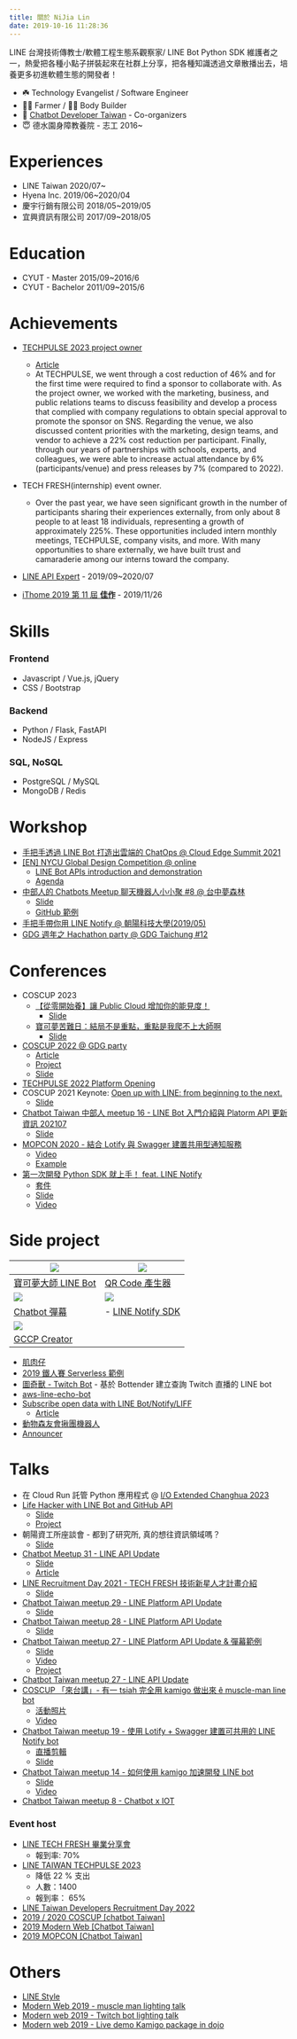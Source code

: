 ```yaml
---
title: 關於 NiJia Lin
date: 2019-10-16 11:28:36
---
```


LINE 台灣技術傳教士/軟體工程生態系觀察家/ LINE Bot Python SDK 維護者之一，熱愛把各種小點子拼裝起來在社群上分享，把各種知識透過文章散播出去，培養更多初進軟體生態的開發者！

- ☘️ Technology Evangelist / Software Engineer
- 👨‍🌾 Farmer / 🏋️‍♂️ Body Builder
- 👾 [Chatbot Developer Taiwan](https://www.facebook.com/groups/chatbot.tw/) - Co-organizers
- 😇 德水園身障教養院 - 志工 2016~

# Experiences

- LINE Taiwan 2020/07~
- Hyena Inc. 2019/06~2020/04
- 慶宇行銷有限公司 2018/05~2019/05
- 宜興資訊有限公司 2017/09~2018/05

# Education

- CYUT - Master 2015/09~2016/6
- CYUT - Bachelor 2011/09~2015/6

# Achievements

- [TECHPULSE 2023 project owner](https://techpulse.line.me/)

  - [Article](https://engineering.linecorp.com/zh-hant/blog/line-techpulse-2023-report)
  - At TECHPULSE, we went through a cost reduction of 46% and for the first time were required to find a sponsor to collaborate with. As the project owner, we worked with the marketing, business, and public relations teams to discuss feasibility and develop a process that complied with company regulations to obtain special approval to promote the sponsor on SNS. Regarding the venue, we also discussed content priorities with the marketing, design teams, and vendor to achieve a 22% cost reduction per participant. Finally, through our years of partnerships with schools, experts, and colleagues, we were able to increase actual attendance by 6% (participants/venue) and press releases by 7% (compared to 2022).

- TECH FRESH(internship) event owner.
  - Over the past year, we have seen significant growth in the number of participants sharing their experiences externally, from only about 8 people to at least 18 individuals, representing a growth of approximately 225%. These opportunities included intern monthly meetings, TECHPULSE, company visits, and more. With many opportunities to share externally, we have built trust and camaraderie among our interns toward the company.
- [LINE API Expert](https://www.line-community.me/contributors/detail?apiId=0037F00001fJ0NHQA0) - 2019/09~2020/07
- [iThome 2019 第 11 屆 **佳作**](https://ithelp.ithome.com.tw/announces/48) - 2019/11/26

# Skills

### Frontend

- Javascript / Vue.js, jQuery
- CSS / Bootstrap

### Backend

- Python / Flask, FastAPI
- NodeJS / Express

### SQL, NoSQL

- PostgreSQL / MySQL
- MongoDB / Redis

# Workshop

- [手把手透過 LINE Bot 打造出雲端的 ChatOps @ Cloud Edge Summit 2021](https://cloudsummit.ithome.com.tw/2021/workshop-page/550)
- [[EN] NYCU Global Design Competition @ online](https://event.oia.nycu.edu.tw/page/competition)
  - [LINE Bot APIs introduction and demonstration](https://speakerdeck.com/line_developers_tw2/line-bot-apis-introduction-and-demonstration)
  - [Agenda](https://event.oia.nycu.edu.tw/page/competition#agenda)
- [中部人的 Chatbots Meetup 聊天機器人小小聚 #8 @ 台中夢森林](https://chatbots.kktix.cc/events/chatbots-meetup-in-central-taiwan-008)
  - [Slide](https://speakerdeck.com/line_developers_tw/20200822-subscribe-open-data-with-line)
  - [GitHub 範例](https://github.com/louis70109/LINE-subscribe-open-data-bot)
- [手把手帶你用 LINE Notify @ 朝陽科技大學(2019/05)](https://www.slideshare.net/JiaYuLin6/step-by-step-to-use-line-notify-20190527)
- [GDG 週年之 Hachathon party @ GDG Taichung #12](https://www.meetup.com/GDGTaichung/events/266686542/)

# Conferences

- COSCUP 2023
  - [【從零開始養】讓 Public Cloud 增加你的能見度！](https://coscup.org/2023/zh-TW/session/PT8VT7)
    - [Slide](https://speakerdeck.com/line_developers_tw/how-to-develop-side-project-to-public-cloud)
  - [寶可夢苦難日：結局不是重點，重點是我爬不上大師啊](https://coscup.org/2023/zh-TW/session/VAHKVH)
    - [Slide](https://speakerdeck.com/line_developers_tw/how-to-deploy-pokemon-line-bot)
- [COSCUP 2022 @ GDG party](https://coscup.org/2022/zh-TW/session/P7HXPX)
  - [Article](https://nijialin.com/2022/08/20/gccp-creator-cc-subtitle/)
  - [Project](https://github.com/louis70109/GCCP-Creator)
  - [Slide](https://speakerdeck.com/line_developers_tw/gccp-creator-at-coscup-2022)
- [TECHPULSE 2022 Platform Opening](https://techpulse.line.me/)
- COSCUP 2021 Keynote: [Open up with LINE: from beginning to the next​.](https://coscup.org/2021/zh-TW/session/7YY9MN)
  - [Slide](https://speakerdeck.com/line_developers_tw/coscup-2021-open-up-with-line-from-beginning-to-the-next)
- [Chatbot Taiwan 中部人 meetup 16 - LINE Bot 入門介紹與 Platorm API 更新資訊 202107](https://chatbots.kktix.cc/events/chatbots-meetup-in-central-taiwan-016)
  - [Slide](https://speakerdeck.com/line_developers_tw/line-bot-ru-men-jie-shao-yu-platorm-api-geng-xin-zi-xun-202107)
- [MOPCON 2020 - 結合 Lotify 與 Swagger 建置共用型通知服務](https://mopcon.org/2020/schedule/2020011)
  - [Video](https://www.youtube.com/watch?v=sPg7qIwWD_o)
  - [Example](https://github.com/louis70109/lotify-swagger-example)
- [第一次開發 Python SDK 就上手！ feat. LINE Notify](https://coscup.org/2020/zh-TW/agenda/KNJDWQ)
  - [套件](https://github.com/louis70109/lotify)
  - [Slide](https://speakerdeck.com/line_developers_tw/lotify-a-python-sdk-for-line-notify)
  - [Video](https://www.youtube.com/watch?v=nPS_442OszQ)

# Side project

| ![](https://profile.line-scdn.net/0hsGinaQWSLGhUFznAy4hTP2hSIgUjOSogLHZgDnEVIFgtdW07OnA0DiYTJ1ouJW1qbnUzDXMXdFt9)                                                                                                                 | ![](https://profile.line-scdn.net/0hHMMGzWf-F2JwPjwfYXxoNUx7GQ8HEBEqCApZUVQ7HAFVDVFgTQsPBwA7GwZcXFZgTQxYBAI6HlRe) |
| --------------------------------------------------------------------------------------------------------------------------------------------------------------------------------------------------------------------------------- | ----------------------------------------------------------------------------------------------------------------- |
| [寶可夢大師 LINE Bot](https://github.com/louis70109/find-your-pokemon)                                                                                                                                                            | [QR Code 產生器](https://github.com/louis70109/qrcode-background-generator)                                       |
| ![](https://camo.githubusercontent.com/6b62fb5ab6f9b779a350440478cea6e3a308026231e0481a07f24252e981c668/68747470733a2f2f6e696a69616c696e2e636f6d2f696d616765732f323032312f62756c6c6574732f62756c6c6574732d73616d706c65312e676966) | ![](https://i.imgur.com/Rms5ZNG.png)                                                                              |
| [Chatbot 彈幕](https://github.com/louis70109/Screen-LINE-Bullets)                                                                                                                                                                 | - [LINE Notify SDK](https://github.com/louis70109/lotify)                                                         |
| ![](https://user-images.githubusercontent.com/6940010/181864807-d045bb08-b18f-48e3-820f-25ac703de02a.png)                                                                                                                         |                                                                                                                   |
| [GCCP Creator](https://github.com/louis70109/GCCP-Creator)                                                                                                                                                                        |                                                                                                                   |

- [肌肉仔](https://github.com/louis70109/muscle_man)
- [2019 鐵人賽 Serverless 範例](https://github.com/louis70109/aws-python-line-api)
- [圖奇獸 - Twitch Bot](https://github.com/louis70109/Twitch-Bot) - 基於 Bottender 建立查詢 Twitch 直播的 LINE bot
- [aws-line-echo-bot](https://github.com/louis70109/aws-line-echo-bot)
- [Subscribe open data with LINE Bot/Notify/LIFF](https://github.com/louis70109/LINE-subscribe-open-data-bot)
  - [Article](https://nijialin.com/2020/08/27/chatbot-taichung-08/)
- [動物森友會揪團機器人](https://github.com/louis70109/animal-crossing-bot)
- [Announcer](https://github.com/louis70109/Announcer)

# Talks

- 在 Cloud Run 託管 Python 應用程式 @ [I/O Extended Changhua 2023](https://gdg.community.dev/events/details/google-gdg-changhua-presents-io-extended-changhua-2023/)
- [Life Hacker with LINE Bot and GitHub API](https://engineering.linecorp.com/zh-hant/blog/github-actions-line-bot-api/)
  - [Slide](https://speakerdeck.com/line_developers_tw/life-hacker-with-line-bot-and-github-api)
  - [Project](https://github.com/louis70109/line-bot-gitbub-actions-receiver)
- 朝陽資工所座談會 - 都到了研究所, 真的想往資訊領域嗎？
  - [Slide](https://speakerdeck.com/line_developers_tw/nijia-career-sharing)
- [Chatbot Meetup 31 - LINE API Update](https://events.chatbot.tw/events/30)
  - [Slide](https://speakerdeck.com/line_developers_tw/line-api-update-20220525)
  - [Article](https://engineering.linecorp.com/zh-hant/blog/line-line-api-update-chatbot-meetups-31)
- [LINE Recruitment Day 2021 - TECH FRESH 技術新星人才計畫介紹](https://events.chatbot.tw/events/28)
  - [Slide](https://speakerdeck.com/line_developers_tw2/line-api-platform-update-202104)
- [Chatbot Taiwan meetup 29 - LINE Platform API Update](https://events.chatbot.tw/events/28)
  - [Slide]()
- [Chatbot Taiwan meetup 28 - LINE Platform API Update](https://events.chatbot.tw/events/27)
  - [Slide]()
- [Chatbot Taiwan meetup 27 - LINE Platform API Update & 彈幕範例](https://events.chatbot.tw/events/26)
  - [Slide](https://speakerdeck.com/line_developers_tw2/line-api-platform-update-202101)
  - [Video](https://youtu.be/OaX09Qp95Yw)
  - [Project](https://github.com/louis70109/Screen-LINE-Bullets)
- [Chatbot Taiwan meetup 27 - LINE API Update](https://events.chatbot.tw/events/20-chatbots-meetup-%E8%81%8A%E5%A4%A9%E6%A9%9F%E5%99%A8%E4%BA%BA%E6%96%B0%E6%89%8B%E5%B0%8F%E8%81%9A-25)
- [COSCUP 「來台講」- 有一 tsiah 完全用 kamigo 做出來 ê muscle-man line bot](https://coscup2019.kktix.cc/events/coscup-taigi2019?)
  - [活動照片](https://www.flickr.com/photos/coscup/49694567242/in/album-72157713607815171/)
  - [Video](https://www.youtube.com/watch?v=wXV8aPj1Ibo&list=PLqfib4St70XNIzROJgyALYAdp-sQmfK0m&index=3)
- [Chatbot Taiwan meetup 19 - 使用 Lotify + Swagger 建置可共用的 LINE Notify bot](https://chatbots.kktix.cc/events/meetup-019)
  - [直播剪輯](https://www.youtube.com/watch?v=agYVz6dzh1I)
  - [Slide](https://www.slideshare.net/JiaYuLin6/build-line-notify-bot-by-lotify-and-create-client-library-by-swagger-20200527-234623929)
- [Chatbot Taiwan meetup 14 - 如何使用 kamigo 加速開發 LINE bot](https://chatbots.kktix.cc/events/meetup-014)
  - [Slide](https://www.slideshare.net/JiaYuLin6/kamigo-reviews-20191127-198374007)
  - [Video](https://youtu.be/EJgfjrfVZPo)
- [Chatbot Taiwan meetup 8 - Chatbot x IOT](https://chatbots.kktix.cc/events/meetup-008)

### Event host

- [LINE TECH FRESH 畢業分享會](https://linegroup.kktix.cc/events/20230627-tech-fresh-gratudation)
  - 報到率: 70%
- [LINE TAIWAN TECHPULSE 2023](https://techpulse.line.me/)
  - 降低 22 % 支出
  - 人數：1400
  - 報到率： 65%
- [LINE Taiwan Developers Recruitment Day 2022](https://engineering.linecorp.com/zh-hant/blog/line-dev-recruitment-day-2022)
- [2019 / 2020 COSCUP [chatbot Taiwan]](https://coscup.org/2019/)
- [2019 Modern Web [Chatbot Taiwan]](https://modernweb.tw/2019/index.html)
- [2019 MOPCON [Chatbot Taiwan]](https://mopcon.org/2019/community/)

# Others

- [LINE Style](https://careers.linecorp.com/culture/17)
- [Modern Web 2019 - muscle man lighting talk](https://www.youtube.com/watch?v=0UUFH_nysFY)
- [Modern web 2019 - Twitch bot lighting talk](https://www.youtube.com/watch?v=Plt9Hbt3P_I)
- [Modern web 2019 - Live demo Kamigo package in dojo](https://www.youtube.com/watch?v=rtULUl1eyXo)
